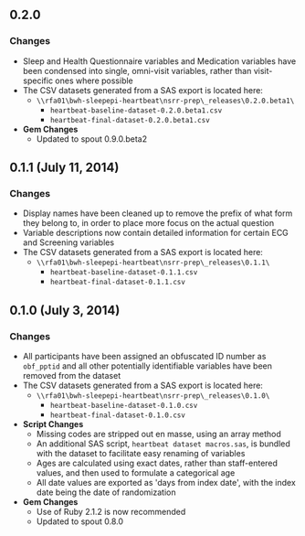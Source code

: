 ## 0.2.0

### Changes
- Sleep and Health Questionnaire variables and Medication variables have been condensed into single, omni-visit variables, rather than visit-specific ones where possible
- The CSV datasets generated from a SAS export is located here:
  - `\\rfa01\bwh-sleepepi-heartbeat\nsrr-prep\_releases\0.2.0.beta1\`
    - `heartbeat-baseline-dataset-0.2.0.beta1.csv`
    - `heartbeat-final-dataset-0.2.0.beta1.csv`
- **Gem Changes**
  - Updated to spout 0.9.0.beta2

## 0.1.1 (July 11, 2014)

### Changes
- Display names have been cleaned up to remove the prefix of what form they belong to, in order to place more focus on the actual question
- Variable descriptions now contain detailed information for certain ECG and Screening variables
- The CSV datasets generated from a SAS export is located here:
  - `\\rfa01\bwh-sleepepi-heartbeat\nsrr-prep\_releases\0.1.1\`
    - `heartbeat-baseline-dataset-0.1.1.csv`
    - `heartbeat-final-dataset-0.1.1.csv`

## 0.1.0 (July 3, 2014)

### Changes
- All participants have been assigned an obfuscated ID number as `obf_pptid` and all other potentially identifiable variables have been removed from the dataset
- The CSV datasets generated from a SAS export is located here:
  - `\\rfa01\bwh-sleepepi-heartbeat\nsrr-prep\_releases\0.1.0\`
    - `heartbeat-baseline-dataset-0.1.0.csv`
    - `heartbeat-final-dataset-0.1.0.csv`
- **Script Changes**
  - Missing codes are stripped out en masse, using an array method
  - An additional SAS script, `heartbeat dataset macros.sas`, is bundled with the dataset to facilitate easy renaming of variables
  - Ages are calculated using exact dates, rather than staff-entered values, and then used to formulate a categorical age
  - All date values are exported as 'days from index date', with the index date being the date of randomization
- **Gem Changes**
  - Use of Ruby 2.1.2 is now recommended
  - Updated to spout 0.8.0
